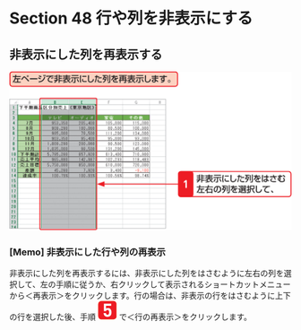 # Section 48 行や列を非表示にする

## 非表示にした列を再表示する

![](001.png)

### [Memo] 非表示にした行や列の再表示

非表示にした列を再表示するには、非表示にした列をはさむように左右の列を選択して、左の手順に従うか、右クリックして表示されるショートカットメニューから＜再表示＞をクリックします。行の場合は、非表示の行をはさむように上下の行を選択した後、手順 ![](icon_5.png) で＜行の再表示＞をクリックします。
